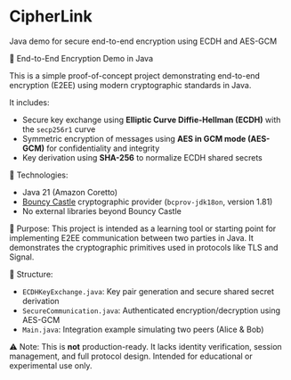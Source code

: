 # CipherLink
Java demo for secure end-to-end encryption using ECDH and AES-GCM

🔐 End-to-End Encryption Demo in Java

This is a simple proof-of-concept project demonstrating end-to-end encryption (E2EE) using modern cryptographic standards in Java.

It includes:
- Secure key exchange using **Elliptic Curve Diffie-Hellman (ECDH)** with the `secp256r1` curve
- Symmetric encryption of messages using **AES in GCM mode (AES-GCM)** for confidentiality and integrity
- Key derivation using **SHA-256** to normalize ECDH shared secrets

🔧 Technologies:
- Java 21 (Amazon Coretto)
- [Bouncy Castle](https://www.bouncycastle.org/) cryptographic provider (`bcprov-jdk18on`, version 1.81)
- No external libraries beyond Bouncy Castle

🎯 Purpose:
This project is intended as a learning tool or starting point for implementing E2EE communication between two parties in Java. It demonstrates the cryptographic primitives used in protocols like TLS and Signal.

📁 Structure:
- `ECDHKeyExchange.java`: Key pair generation and secure shared secret derivation
- `SecureCommunication.java`: Authenticated encryption/decryption using AES-GCM
- `Main.java`: Integration example simulating two peers (Alice & Bob)

⚠️ Note:
This is **not** production-ready. It lacks identity verification, session management, and full protocol design. Intended for educational or experimental use only.

